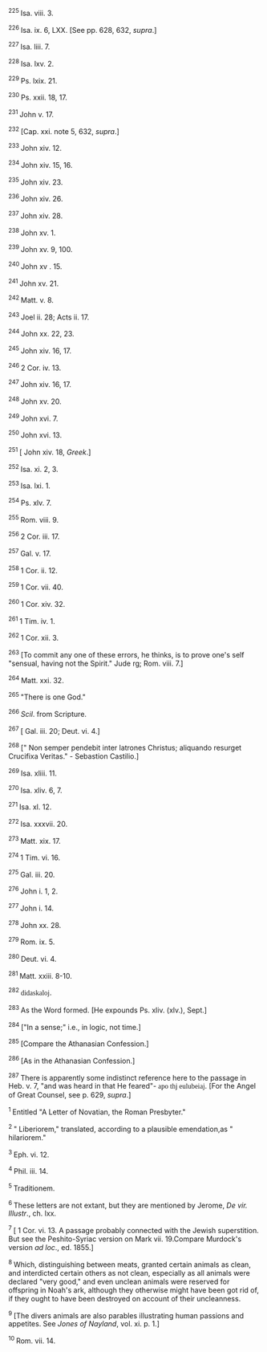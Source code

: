 <body>
 <p><a name="P10400_3274524"></a>
 <sup>225 </sup> Isa. viii. 3.</p>
 
 <p><a name="P10401_3274680"></a>
 <sup>226 </sup> Isa. ix. 6, LXX. [See pp. 628, 632, <i>supra</i>.]</p>
 
 <p><a name="P10402_3274820"></a>
 <sup>227 </sup> Isa. liii. 7.</p>
 
 <p><a name="P10403_3274968"></a>
 <sup>228 </sup> Isa. lxv. 2.</p>
 
 <p><a name="P10404_3275115"></a>
 <sup>229 </sup> Ps. lxix. 21.</p>
 
 <p><a name="P10405_3275290"></a>
 <sup>230 </sup>Ps. xxii. 18, 17.</p>
 
 <p><a name="P10406_3276024"></a>
 <sup>231 </sup> John v. 17.</p>
 
 <p><a name="P10407_3276071"></a>
 <sup>232 </sup>[Cap. xxi. note 5, 632, <i>supra</i>.]</p>
 
 <p><a name="P10408_3276496"></a>
 <sup>233 </sup> John xiv. 12.</p>
 
 <p><a name="P10409_3276649"></a>
 <sup>234 </sup>John xiv. 15, 16.</p>
 
 <p><a name="P10410_3276842"></a>
 <sup>235 </sup> John xiv. 23.</p>
 
 <p><a name="P10411_3277057"></a>
 <sup>236 </sup> John xiv. 26.</p>
 
 <p><a name="P10412_3277283"></a>
 <sup>237 </sup> John xiv. 28.</p>
 
 <p><a name="P10413_3277564"></a>
 <sup>238 </sup> John xv. 1.</p>
 
 <p><a name="P10414_3277821"></a>
 <sup>239 </sup>John xv. 9, 100.</p>
 
 <p><a name="P10415_3277983"></a>
 <sup>240 </sup> John xv . 15.</p>
 
 <p><a name="P10416_3278141"></a>
 <sup>241 </sup> John xv. 21. </p>
 
 <p><a name="P10417_3279325"></a>
 <sup>242 </sup> Matt. v. 8.</p>
 
 <p><a name="P10421_3281470"></a>
 <sup>243 </sup> Joel ii. 28;  Acts ii. 17.</p>
 
 <p><a name="P10422_3281643"></a>
 <sup>244 </sup>John xx. 22, 23.</p>
 
 <p><a name="P10423_3281790"></a>
 <sup>245 </sup>John xiv. 16, 17.</p>
 
 <p><a name="P10424_3282722"></a>
 <sup>246 </sup> 2 Cor. iv. 13.</p>
 
 <p><a name="P10425_3283345"></a>
 <sup>247 </sup>John xiv. 16, 17.</p>
 
 <p><a name="P10426_3283506"></a>
 <sup>248 </sup> John xv. 20.</p>
 
 <p><a name="P10427_3283631"></a>
 <sup>249 </sup> John xvi. 7.</p>
 
 <p><a name="P10428_3283735"></a>
 <sup>250 </sup> John xvi. 13.</p>
 
 <p><a name="P10429_3283918"></a>
 <sup>251 </sup>[ John xiv. 18, <i>Greek</i>.] </p>
 
 <p><a name="P10430_3285641"></a>
 <sup>252 </sup>Isa. xi. 2, 3.</p>
 
 <p><a name="P10431_3285866"></a>
 <sup>253 </sup> Isa. lxi. 1.</p>
 
 <p><a name="P10432_3285998"></a>
 <sup>254 </sup> Ps. xlv. 7.</p>
 
 <p><a name="P10433_3286107"></a>
 <sup>255 </sup> Rom. viii. 9.</p>
 
 <p><a name="P10434_3286186"></a>
 <sup>256 </sup> 2 Cor. iii. 17.</p>
 
 <p><a name="P10435_3287195"></a>
 <sup>257 </sup> Gal. v. 17.</p>
 
 <p><a name="P10436_3287665"></a>
 <sup>258 </sup> 1 Cor. ii. 12.</p>
 
 <p><a name="P10437_3287773"></a>
 <sup>259 </sup> 1 Cor. vii. 40.</p>
 
 <p><a name="P10438_3287870"></a>
 <sup>260 </sup> 1 Cor. xiv. 32.</p>
 
 <p><a name="P10439_3288127"></a>
 <sup>261 </sup> 1 Tim. iv. 1.</p>
 
 <p><a name="P10440_3288214"></a>
 <sup>262 </sup> 1 Cor. xii. 3.</p>
 
 <p><a name="P10441_3288464"></a>
 <sup>263 </sup>[To commit any one of these errors, he thinks, is to prove one's self "sensual, having not the Spirit." Jude rg;  Rom. viii. 7.]</p>
 
 <p><a name="P10442_3288722"></a>
 <sup>264 </sup> Matt. xxi. 32.</p>
 
 <p><a name="P10445_3289380"></a>
 <sup>265 </sup>"There is one God." </p>
 
 <p><a name="P10447_3290705"></a>
 <sup>266 </sup><i>Scil</i>. from Scripture.</p>
 
 <p><a name="P10448_3290837"></a>
 <sup>267 </sup>[ Gal. iii. 20;  Deut. vi. 4.]</p>
 
 <p><a name="P10449_3291864"></a>
 <sup>268 </sup>[" Non semper pendebit inter latrones Christus; aliquando resurget Crucifixa Veritas." - Sebastion Castilio.]</p>
 
 <p><a name="P10450_3292598"></a>
 <sup>269 </sup> Isa. xliii. 11.</p>
 
 <p><a name="P10451_3292718"></a>
 <sup>270 </sup>Isa. xliv. 6, 7.</p>
 
 <p><a name="P10452_3292890"></a>
 <sup>271 </sup> Isa. xl. 12.</p>
 
 <p><a name="P10453_3292970"></a>
 <sup>272 </sup> Isa. xxxvii. 20.</p>
 
 <p><a name="P10454_3293094"></a>
 <sup>273 </sup> Matt. xix. 17.</p>
 
 <p><a name="P10455_3293272"></a>
 <sup>274 </sup> 1 Tim. vi. 16.</p>
 
 <p><a name="P10456_3293376"></a>
 <sup>275 </sup> Gal. iii. 20.</p>
 
 <p><a name="P10457_3294002"></a>
 <sup>276 </sup>John i. 1, 2.</p>
 
 <p><a name="P10458_3294072"></a>
 <sup>277 </sup> John i. 14.</p>
 
 <p><a name="P10459_3294119"></a>
 <sup>278 </sup> John xx. 28.</p>
 
 <p><a name="P10460_3294261"></a>
 <sup>279 </sup> Rom. ix. 5.</p>
 
 <p><a name="P10461_3294989"></a>
 <sup>280 </sup> Deut. vi. 4. </p>
 
 <p><a name="P10462_3295322"></a>
 <sup>281 </sup> Matt. xxiii. 8-10.</p>
 
 <p><a name="P10463_3295410"></a>
 <sup>282 </sup><font face="SPIonic"> didaskaloj</font>.</p>
 
 <p><a name="P10467_3296972"></a>
 <sup>283 </sup>As the Word formed. [He expounds Ps. xliv. (xlv.), Sept.]</p>
 
 <p><a name="P10468_3298002"></a>
 <sup>284 </sup>["In a sense;" i.e., in logic, not time.]</p>
 
 <p><a name="P10469_3300105"></a>
 <sup>285 </sup>[Compare the Athanasian Confession.] </p>
 
 <p><a name="P10470_3301820"></a>
 <sup>286 </sup>[As in the Athanasian Confession.]</p>
 
 <p><a name="P10471_3304171"></a>
 <sup>287 </sup>There is apparently some indistinct reference here to the passage in  Heb. v. 7, "and was heard in that He feared"-<font face="SPIonic"> apo thj eulubeiaj</font>. [For the Angel of Great Counsel, see p. 629, <i>supra</i>.] </p>
 
 <p><a name="P10486_3305336"></a>
 <sup>1 </sup>Entitled "A Letter of Novatian, the Roman Presbyter."</p>
 
 <p><a name="P10488_3305910"></a>
 <sup>2 </sup>" Liberiorem," translated, according to a plausible emendation,as " hilariorem."</p>
 
 <p><a name="P10489_3307478"></a>
 <sup>3 </sup> Eph. vi. 12.</p>
 
 <p><a name="P10490_3307584"></a>
 <sup>4 </sup> Phil. iii. 14.</p>
 
 <p><a name="P10491_3307765"></a>
 <sup>5 </sup> Traditionem.</p>
 
 <p><a name="P10492_3308008"></a>
 <sup>6 </sup>These letters are not extant, but they are mentioned by Jerome,<i> De vir. Illustr</i>., ch. lxx.</p>
 
 <p><a name="P10493_3308443"></a>
 <sup>7 </sup>[ 1 Cor. vi. 13. A passage probably connected with the Jewish superstition. But see the Peshito-Syriac version on  Mark vii. 19.Compare Murdock's version <i>ad loc</i>., ed. 1855.]</p>
 
 <p><a name="P10496_3308820"></a>
 <sup>8 </sup>Which, distinguishing between meats, granted certain animals as clean, and interdicted certain others as not clean, especially as all animals were declared "very good," and even unclean animals were reserved for offspring in Noah's ark, although they otherwise might have been got rid of, if they ought to have been destroyed on account of their uncleanness.</p>
 
 <p><a name="P10497_3309216"></a>
 <sup>9 </sup>[The divers animals are also parables illustrating human passions and appetites. See <i>Jones of Nayland</i>, vol. xi. p. 1.]</p>
 
 <p><a name="P10499_3309435"></a>
 <sup>10 </sup> Rom. vii. 14. </p>
 
 </body>